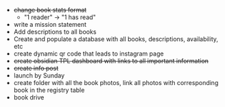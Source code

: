 - ~~change book stats format~~
	- "1 reader" -> "1 has read"
- write a mission statement
- Add descriptions to all books
- Create and populate a database with all books, descriptions, availability, etc
- create dynamic qr code that leads to instagram page
- ~~create obsidian TPL dashboard with links to all important information~~
- ~~create info post~~
- launch by Sunday
- create folder with all the book photos, link all photos with corresponding book in the registry table
- book drive

